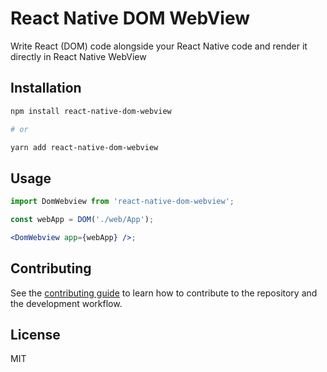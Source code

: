 # React Native DOM WebView

Write React (DOM) code alongside your React Native code and render it directly in React Native WebView

## Installation

```sh
npm install react-native-dom-webview

# or

yarn add react-native-dom-webview
```

## Usage

```jsx
import DomWebview from 'react-native-dom-webview';

const webApp = DOM('./web/App');

<DomWebview app={webApp} />;
```

## Contributing

See the [contributing guide](CONTRIBUTING.md) to learn how to contribute to the repository and the development workflow.

## License

MIT
